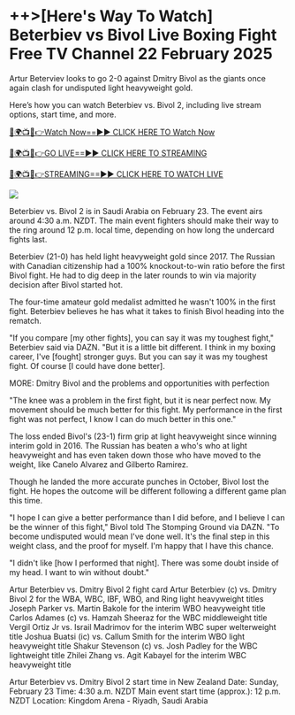 # ++>[Here's Way To Watch] Beterbiev vs Bivol Live Boxing Fight Free TV Channel 22 February 2025 #

Artur Beterviev looks to go 2-0 against Dmitry Bivol as the giants once again clash for undisputed light heavyweight gold.

Here’s how you can watch Beterbiev vs. Bivol 2, including live stream options, start time, and more.

[🔴🌍📺📱👉Watch Now==►► CLICK HERE TO Watch Now](https://t.co/ek0bR5EwtU)

[🔴🌍📺📱👉GO LIVE==►► CLICK HERE TO STREAMING](https://t.co/ek0bR5EwtU)

[🔴🌍📺📱👉STREAMING==►► CLICK HERE TO WATCH LIVE](https://t.co/ek0bR5EwtU)

<a href="https://t.co/ek0bR5EwtU" rel="nofollow" data-target="animated-image.originalLink"><img src="https://camo.githubusercontent.com/1be82823e85778f8a57db5ea2a2e46822e8721e5be32dc31a466a7df3bb16d49/68747470733a2f2f636c6173736963616c7363686f6f6c6f6662616c6c65746c692e636f6d2f6e686b2f72676273727465672e676966" data-canonical-src="https://classicalschoolofballetli.com/nhk/rgbsrteg.gif" style="max-width: 100%; display: inline-block;" data-target="animated-image.originalImage"></a>

Beterbiev vs. Bivol 2 is in Saudi Arabia on February 23. The event airs around 4:30 a.m. NZDT. The main event fighters should make their way to the ring around 12 p.m. local time, depending on how long the undercard fights last. 

Beterbiev (21-0) has held light heavyweight gold since 2017. The Russian with Canadian citizenship had a 100% knockout-to-win ratio before the first Bivol fight. He had to dig deep in the later rounds to win via majority decision after Bivol started hot. 

The four-time amateur gold medalist admitted he wasn't 100% in the first fight. Beterbiev believes he has what it takes to finish Bivol heading into the rematch. 

"If you compare [my other fights], you can say it was my toughest fight," Beterbiev said via DAZN. "But it is a little bit different. I think in my boxing career, I've [fought] stronger guys. But you can say it was my toughest fight. Of course [I could have done better].

MORE: Dmitry Bivol and the problems and opportunities with perfection

"The knee was a problem in the first fight, but it is near perfect now. My movement should be much better for this fight. My performance in the first fight was not perfect, I know I can do much better in this one."

The loss ended Bivol's (23-1) firm grip at light heavyweight since winning interim gold in 2016. The Russian has beaten a who's who at light heavyweight and has even taken down those who have moved to the weight, like Canelo Alvarez and Gilberto Ramirez.

Though he landed the more accurate punches in October, Bivol lost the fight. He hopes the outcome will be different following a different game plan this time. 

"I hope I can give a better performance than I did before, and I believe I can be the winner of this fight," Bivol told The Stomping Ground via DAZN. "To become undisputed would mean I've done well. It's the final step in this weight class, and the proof for myself. I'm happy that I have this chance.

"I didn't like [how I performed that night]. There was some doubt inside of my head. I want to win without doubt."

Artur Beterbiev vs. Dmitry Bivol 2 fight card
Artur Beterbiev (c) vs. Dmitry Bivol 2 for the WBA, WBC, IBF, WBO, and Ring light heavyweight titles
Joseph Parker vs. Martin Bakole for the interim WBO heavyweight title
Carlos Adames (c) vs. Hamzah Sheeraz for the WBC middleweight title
Vergil Ortiz Jr vs. Israil Madrimov for the interim WBC super welterweight title
Joshua Buatsi (ic) vs. Callum Smith for the interim WBO light heavyweight title
Shakur Stevenson (c) vs. Josh Padley for the WBC lightweight title
Zhilei Zhang vs. Agit Kabayel for the interim WBC heavyweight title

Artur Beterbiev vs. Dmitry Bivol 2 start time in New Zealand
Date: Sunday, February 23
Time: 4:30 a.m. NZDT
Main event start time (approx.): 12 p.m. NZDT
Location: Kingdom Arena - Riyadh, Saudi Arabia
